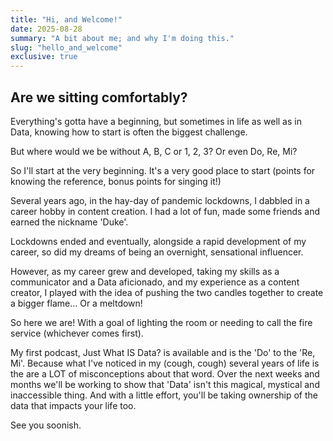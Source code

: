 ```yaml
---
title: "Hi, and Welcome!"
date: 2025-08-28
summary: "A bit about me; and why I'm doing this."
slug: "hello_and_welcome"
exclusive: true
---
```

## Are we sitting comfortably?

Everything's gotta have a beginning, but sometimes in life as well as in Data, knowing how to start is often the biggest challenge. 

But where would we be without A, B, C or 1, 2, 3? Or even Do, Re, Mi?

So I'll start at the very beginning. It's a very good place to start (points for knowing the reference, bonus points for singing it!)

Several years ago, in the hay-day of pandemic lockdowns, I dabbled in a career hobby in content creation. I had a lot of fun, made some friends and earned the nickname 'Duke'.

Lockdowns ended and eventually, alongside a rapid development of my career, so did my dreams of being an overnight, sensational influencer.

However, as my career grew and developed, taking my skills as a communicator and a Data aficionado, and my experience as a content creator, I played with the idea of pushing the two candles together to create a bigger flame... Or a meltdown!

So here we are! With a goal of lighting the room or needing to call the fire service (whichever comes first).

My first podcast, Just What IS Data? is available and is the 'Do' to the 'Re, Mi'. Because what I've noticed in my (cough, cough) several years of life is the are a LOT of misconceptions about that word. Over the next weeks and months we'll be working to show that 'Data' isn't this magical, mystical and inaccessible thing. And with a little effort, you'll be taking ownership of the data that impacts your life too.

See you soonish.

